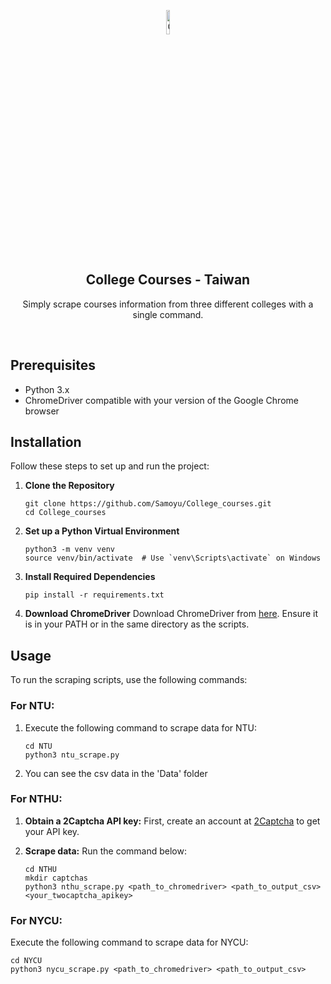 <p align="center">
  <img src="https://cdn-icons-png.flaticon.com/512/1344/1344761.png" alt="College Logo", width="10%"> 
</p>

<h2 align="center">College Courses - Taiwan</h2>

<p align="center">
  Simply scrape courses information from three different colleges with a single command.
</p>
<br>

## Prerequisites

- Python 3.x
- ChromeDriver compatible with your version of the Google Chrome browser

## Installation

Follow these steps to set up and run the project:

1. **Clone the Repository**
   ```
   git clone https://github.com/Samoyu/College_courses.git
   cd College_courses
   ```

2. **Set up a Python Virtual Environment**
   ```
   python3 -m venv venv
   source venv/bin/activate  # Use `venv\Scripts\activate` on Windows
   ```

3. **Install Required Dependencies**
   ```
   pip install -r requirements.txt
   ```

4. **Download ChromeDriver**
  Download ChromeDriver from [here](https://chromedriver.chromium.org/downloads).
  Ensure it is in your PATH or in the same directory as the scripts.


## Usage

To run the scraping scripts, use the following commands:

### For NTU:
1. Execute the following command to scrape data for NTU:
   ```
   cd NTU
   python3 ntu_scrape.py 
   ```
2. You can see the csv data in the 'Data' folder

### For NTHU:
1. **Obtain a 2Captcha API key:** First, create an account at [2Captcha](https://2captcha.com/) to get your API key.
2. **Scrape data:** Run the command below:

   ```
   cd NTHU
   mkdir captchas
   python3 nthu_scrape.py <path_to_chromedriver> <path_to_output_csv> <your_twocaptcha_apikey>
   ```

### For NYCU:
Execute the following command to scrape data for NYCU:
   ```
   cd NYCU
   python3 nycu_scrape.py <path_to_chromedriver> <path_to_output_csv>
   ```
